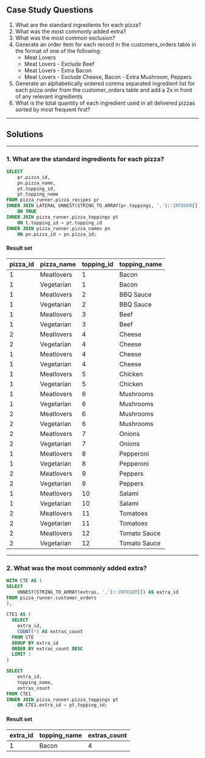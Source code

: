## Case Study Questions

1. What are the standard ingredients for each pizza?
2. What was the most commonly added extra?
3. What was the most common exclusion?
4. Generate an order item for each record in the customers_orders table in the format of one of the following:
     - Meat Lovers
     - Meat Lovers - Exclude Beef
     - Meat Lovers - Extra Bacon
     - Meat Lovers - Exclude Cheese, Bacon - Extra Mushroom, Peppers
5. Generate an alphabetically ordered comma separated ingredient list for each pizza order from the customer_orders table and add a 2x in front of any relevant ingredients
6. What is the total quantity of each ingredient used in all delivered pizzas sorted by most frequent first?
---

## Solutions

---

### 1. What are the standard ingredients for each pizza?

```sql
SELECT
    pr.pizza_id,
    pn.pizza_name,
    pt.topping_id,
    pt.topping_name
FROM pizza_runner.pizza_recipes pr
INNER JOIN LATERAL UNNEST(STRING_TO_ARRAY(pr.toppings, ',')::INTEGER[]) AS t(topping_id) 
	ON TRUE
INNER JOIN pizza_runner.pizza_toppings pt
	ON t.topping_id = pt.topping_id
INNER JOIN pizza_runner.pizza_names pn
	ON pn.pizza_id = pn.pizza_id;
```
#### Result set

| pizza_id | pizza_name | topping_id | topping_name |
| -------- | ---------- | ---------- | ------------ |
| 1        | Meatlovers | 1          | Bacon        |
| 1        | Vegetarian | 1          | Bacon        |
| 1        | Meatlovers | 2          | BBQ Sauce    |
| 1        | Vegetarian | 2          | BBQ Sauce    |
| 1        | Meatlovers | 3          | Beef         |
| 1        | Vegetarian | 3          | Beef         |
| 2        | Meatlovers | 4          | Cheese       |
| 2        | Vegetarian | 4          | Cheese       |
| 1        | Meatlovers | 4          | Cheese       |
| 1        | Vegetarian | 4          | Cheese       |
| 1        | Meatlovers | 5          | Chicken      |
| 1        | Vegetarian | 5          | Chicken      |
| 1        | Meatlovers | 6          | Mushrooms    |
| 1        | Vegetarian | 6          | Mushrooms    |
| 2        | Meatlovers | 6          | Mushrooms    |
| 2        | Vegetarian | 6          | Mushrooms    |
| 2        | Meatlovers | 7          | Onions       |
| 2        | Vegetarian | 7          | Onions       |
| 1        | Meatlovers | 8          | Pepperoni    |
| 1        | Vegetarian | 8          | Pepperoni    |
| 2        | Meatlovers | 9          | Peppers      |
| 2        | Vegetarian | 9          | Peppers      |
| 1        | Meatlovers | 10         | Salami       |
| 1        | Vegetarian | 10         | Salami       |
| 2        | Meatlovers | 11         | Tomatoes     |
| 2        | Vegetarian | 11         | Tomatoes     |
| 2        | Meatlovers | 12         | Tomato Sauce |
| 2        | Vegetarian | 12         | Tomato Sauce |

---

### 2. What was the most commonly added extra?

```sql
WITH CTE AS (  
SELECT
    UNNEST(STRING_TO_ARRAY(extras, ',')::INTEGER[]) AS extra_id
FROM pizza_runner.customer_orders
),

CTE1 AS (
  SELECT
    extra_id,
    COUNT(*) AS extras_count
  FROM CTE
  GROUP BY extra_id
  ORDER BY extras_count DESC
  LIMIT 1
)

SELECT
    extra_id,
    topping_name,
    extras_count
FROM CTE1
INNER JOIN pizza_runner.pizza_toppings pt
	ON CTE1.extra_id = pt.topping_id;
```
#### Result set

| extra_id | topping_name | extras_count |
| -------- | ------------ | ------------ |
| 1        | Bacon        | 4            |
